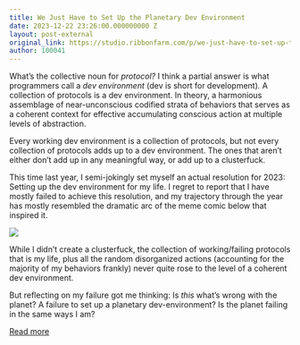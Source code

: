 ```yaml
---
title: We Just Have to Set Up the Planetary Dev Environment
date: 2023-12-22 23:26:00.000000000 Z
layout: post-external
original_link: https://studio.ribbonfarm.com/p/we-just-have-to-set-up-the-planetary
author: 100041
---
```


What’s the collective noun for _protocol?_ I think a partial answer is what programmers call a _dev environment_ (dev is short for development)_._ A collection of protocols is a dev environment. In theory, a harmonious assemblage of near-unconscious codified strata of behaviors that serves as a coherent context for effective accumulating conscious action at multiple levels of abstraction.

Every working dev environment is a collection of protocols, but not every collection of protocols adds up to a dev environment. The ones that aren’t either don’t add up in any meaningful way, or add up to a clusterfuck.

This time last year, I semi-jokingly set myself an actual resolution for 2023: Setting up the dev environment for my life. I regret to report that I have mostly failed to achieve this resolution, and my trajectory through the year has mostly resembled the dramatic arc of the meme comic below that inspired it.

[![](https://substackcdn.com/image/fetch/w_1456,c_limit,f_auto,q_auto:good,fl_progressive:steep/https%3A%2F%2Fsubstack-post-media.s3.amazonaws.com%2Fpublic%2Fimages%2Ffe3daa4b-01c5-46c3-b213-cc5efb5fc778_750x436.jpeg)](https://substackcdn.com/image/fetch/f_auto,q_auto:good,fl_progressive:steep/https%3A%2F%2Fsubstack-post-media.s3.amazonaws.com%2Fpublic%2Fimages%2Ffe3daa4b-01c5-46c3-b213-cc5efb5fc778_750x436.jpeg)

While I didn’t create a clusterfuck, the collection of working/failing protocols that is my life, plus all the random disorganized actions (accounting for the majority of my behaviors frankly) never quite rose to the level of a coherent dev environment.

But reflecting on my failure got me thinking: Is _this_ what’s wrong with the planet? A failure to set up a planetary dev-environment? Is the planet failing in the same ways I am?

[Read more](https://studio.ribbonfarm.com/p/we-just-have-to-set-up-the-planetary)

